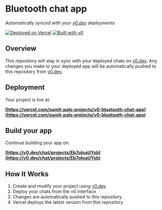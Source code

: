 # Bluetooth chat app

*Automatically synced with your [v0.dev](https://v0.dev) deployments*

[![Deployed on Vercel](https://img.shields.io/badge/Deployed%20on-Vercel-black?style=for-the-badge&logo=vercel)](https://vercel.com/sumit-pals-projects/v0-bluetooth-chat-app)
[![Built with v0](https://img.shields.io/badge/Built%20with-v0.dev-black?style=for-the-badge)](https://v0.dev/chat/projects/Eb7oIoaUYsb)

## Overview

This repository will stay in sync with your deployed chats on [v0.dev](https://v0.dev).
Any changes you make to your deployed app will be automatically pushed to this repository from [v0.dev](https://v0.dev).

## Deployment

Your project is live at:

**[https://vercel.com/sumit-pals-projects/v0-bluetooth-chat-app](https://vercel.com/sumit-pals-projects/v0-bluetooth-chat-app)**

## Build your app

Continue building your app on:

**[https://v0.dev/chat/projects/Eb7oIoaUYsb](https://v0.dev/chat/projects/Eb7oIoaUYsb)**

## How It Works

1. Create and modify your project using [v0.dev](https://v0.dev)
2. Deploy your chats from the v0 interface
3. Changes are automatically pushed to this repository
4. Vercel deploys the latest version from this repository